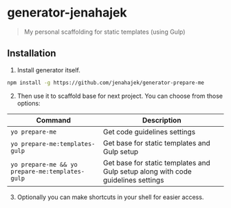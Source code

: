 # generator-jenahajek
> My personal scaffolding for static templates (using Gulp)

## Installation
1. Install generator itself.
```bash
npm install -g https://github.com/jenahajek/generator-prepare-me
```

2. Then use it to scaffold base for next project. You can choose from those options:

| Command                                         | Description                                                                      |
| ----------------------------------------------- | -------------------------------------------------------------------------------- |
| `yo prepare-me`                                 | Get code guidelines settings                                                     |
| `yo prepare-me:templates-gulp`                  | Get base for static templates and Gulp setup                                     |
| `yo prepare-me && yo prepare-me:templates-gulp` | Get base for static templates and Gulp setup along with code guidelines settings |

3. Optionally you can make shortcuts in your shell for easier access.
